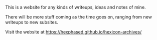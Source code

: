 This is a website for any kinds of writeups, ideas and notes of mine.

There will be more stuff coming as the time goes on, ranging from new writeups to new subsites.

Visit the website at https://hexphased.github.io/hexicon-archives/
